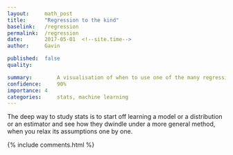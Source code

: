 ```yaml
---
layout: 	math_post
title:  	"Regression to the kind"
baselink:	/regression
permalink:	/regression
date:   	2017-05-01  <!--site.time-->
author:		Gavin	

published: 	false
quality:    

summary:		A visualisation of when to use one of the many regressions 
confidence:		90%
importance: 4
categories:		stats, machine learning
---
```




The deep way to study stats is to start off learning a model or a distribution or an estimator and see how they dwindle under a more general method, when you relax its assumptions one by one.



{%  include comments.html %}